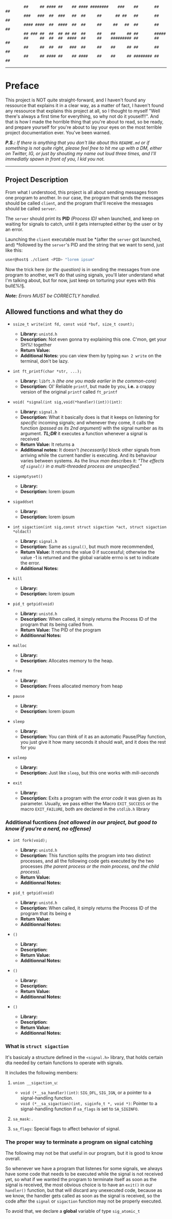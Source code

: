 ```text
        ##     ## #### ##    ## #### ########    ###    ##       ##    ##
        ###   ###  ##  ###   ##  ##     ##      ## ##   ##       ##   ##
        #### ####  ##  ####  ##  ##     ##     ##   ##  ##       ##  ##
        ## ### ##  ##  ## ## ##  ##     ##    ##     ## ##       #####
        ##     ##  ##  ##  ####  ##     ##    ######### ##       ##  ##
        ##     ##  ##  ##   ###  ##     ##    ##     ## ##       ##   ##
        ##     ## #### ##    ## ####    ##    ##     ## ######## ##    ##
```

---

# Preface

This project is NOT quite straight-forward, and I haven't found any ressource
that explains it in a clear way, as a matter of fact, I haven't found any
ressource that explains this project at all, so I thought to myself "Well
there's always a first time for everything, so why not do it youself!!". And
that is how I made the horrible thing that you're about to read, so be ready,
and prepare yourself for you're about to lay your eyes on the most terrible
project documentation ever. You've been warned.

_**P.S.:** If there is anything that you don't like about this `README.md` or if
something is not quite right, please feel free to hit me up with a DM, either on
Twitter, IG, or just by shouting my name out loud three times, and I'll
immediatly spawn in front of you, I kid you not._

---

## Project Description

From what I understood, this project is all about sending messages from one
program to another. In our case, the program that sends the messages should
be called `client`, and the program that'll receive the messages should be called
`server`.

The `server` should print its **PID** _(Process ID)_ when launched, and keep on
waiting for signals to catch, until it gets interrupted either by the user or by
an error.

Launching the `client` executable must be *(after the `server` got launched, and)
*followed by the `server`'s PID and the string that we want to send, just like
this:

```bash
user@host$ ./client <PID> "lorem ipsum"
```

Now the trick here _(or the question)_ is in sending the messages from one
program to another, we'll do that using signals, you'll later understand what
I'm talking about, but for now, just keep on torturing your eyes with this
bull£%!§.

_**Note:** Errors MUST be CORRECTLY handled._

## Allowed functions and what they do

- `ssize_t write(int fd, const void *buf, size_t count);`

  - **Library:** `unistd.h`
  - **Description:** Not even gonna try explaining this one. C'mon, get your SH%! together
  - **Return Value:**
  - **Additional Notes:** you can view them by typing `man 2 write` on the terminal, don't be lazy.

- `int ft_printf(char *str, ...);`

  - **Library:** `libft.h` _(the one you made earlier in the common-core)_
  - **Description:** Ol' Reliable `printf`, but made by you, **i.e.** a crappy version of the original `printf` called `ft_printf`

- `void( *signal(int sig,void(*handler)(int))(int)`:

  - **Library:** `signal.h`
  - **Description:** What it basically does is that it keeps on listening for _specific_ incoming signals; and whenever they come, it calls the function _(passed as its 2nd argument)_ with the signal number as its argument. _**TL;DR**_ it executes a function whenever a signal is received
  - **Return Value:** It returns a
  - **Additional notes:** It doesn't _(necessarily)_ block other signals from arriving while the current handler is executing. And its behaviour varies between systems. As the linux _man_ describes it: _"The effects of `signal()` in a multi-threaded process are unspecified."_

- `sigemptyset()`

  - **Library:**
  - **Description:** lorem ipsum

- `sigaddset`

  - **Library:**
  - **Description:** lorem ipsum

- `int sigaction(int sig,const struct sigaction *act, struct sigaction *oldact)`

  - **Library:** `signal.h`
  - **Description:** Same as `signal()`, but much more recommended,
  - **Return Value:** It returns the value 0 if successful; otherwise the value -1 is returned and the global variable errno is set to indicate the error.
  - **Additional Notes:**

- `kill`

  - **Library:**
  - **Description:** lorem ipsum

- `pid_t getpid(void)`

  - **Library:** `unistd.h`
  - **Description:** When called, it simply returns the Process ID of the program that its being called from.
  - **Return Value:** The PID of the program
  - **Additionnal Notes:**

- `malloc`

  - **Library:**
  - **Description:** Allocates memory to the heap.

- `free`

  - **Library:**
  - **Description:** Frees allocated memory from heap

- `pause`

  - **Library:**
  - **Description:** lorem ipsum

- `sleep`

  - **Library:**
  - **Description:** You can think of it as an automatic Pause/Play function, you just give it how many seconds it should wait, and it does the rest for you

- `usleep`

  - **Library:**
  - **Description:** Just like `sleep`, but this one works with _mili-seconds_

- `exit`
  - **Library:**
  - **Description:** Exits a program with the _error code_ it was given as its parameter. Usually, we pass either the Macro `EXIT_SUCCESS` or the macro `EXIT_FAILURE`, both are declared in the `stdlib.h` library

### Additional fucntions _(not allowed in our project, but good to know if you're a nerd, no offense)_

- `int fork(void);`

  - **Library:** `unistd.h`
  - **Description:** This function splits the program into two distinct processes, and all the following code gets executed by the two processes _(the parent process or the main process, and the child process)_.
  - **Return Value:**
  - **Additionnal Notes:**

- `pid_t getpid(void)`

  - **Library:** `unistd.h`
  - **Description:** When called, it simply returns the Process ID of the program that its being e
  - **Return Value:**
  - **Additionnal Notes:**

- `()`

  - **Library:**
  - **Description:**
  - **Return Value:**
  - **Additionnal Notes:**

- `()`

  - **Library:**
  - **Description:**
  - **Return Value:**
  - **Additionnal Notes:**

- `()`
  - **Library:**
  - **Description:**
  - **Return Value:**
  - **Additionnal Notes:**

### What is `struct sigaction`

It's basicaly a structure defined in the `<signal.h>` library, that holds certain dta needed by certain functions to operate with signals.

It includes the following members:

1. `union __sigaction_u`:
   - `void (*__sa_handler)(int)`: `SIG_DFL`, `SIG_IGN`, or a pointer to a signal-handling function.
   - `void (*__sa_sigaction)(int, siginfo_t *, void *)`: Pointer to a signal-handling function if `sa_flags` is set to `SA_SIGINFO`.

2. `sa_mask`: .
3. `sa_flags`: Special flags to affect behavior of signal.

### The proper way to terminate a program on signal catching

The following may not be that useful in our program, but it is good to know overall.

So whenever we have a program that listenes for some signals, we always have some code that needs to be executed while the signal is not received yet, so what if we wanted the program to terminate itself as soon as the signal is received, the most obvious choice is to have an `exit()` in our `handler()` function, but that will discard any unexecuted code, because as we know, the handler gets called as soon as the signal is received, so the code after the `signal` or `sigaction` function may not be properly executed.

To avoid that, we declare a **global** variable of type `sig_atomic_t`